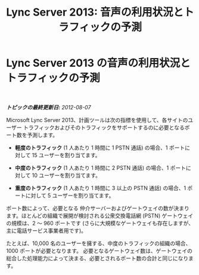 ﻿---
title: 'Lync Server 2013: 音声の利用状況とトラフィックの予測'
TOCTitle: 音声の利用状況とトラフィックの予測
ms:assetid: 621b08fb-f894-4d91-ac38-e443401b098b
ms:mtpsurl: https://technet.microsoft.com/ja-jp/library/Gg398439(v=OCS.15)
ms:contentKeyID: 48272309
ms.date: 05/19/2016
mtps_version: v=OCS.15
ms.translationtype: HT
---

# Lync Server 2013 の音声の利用状況とトラフィックの予測

 

_**トピックの最終更新日:** 2012-08-07_

Microsoft Lync Server 2013、計画ツールは次の指標を使用して、各サイトのユーザー トラフィックおよびそのトラフィックをサポートするのに必要となるポート数を予測します。

  -   
    **軽度のトラフィック** (1 人あたり 1 時間に 1 PSTN 通話) の場合、1 ポートに対して 15 ユーザーを割り当てます。

  -   
    **中度のトラフィック** (1 人あたり 1 時間に 2 PSTN 通話) の場合、1 ポートに対して 10 ユーザーを割り当てます。

  -   
    **重度のトラフィック** (1 人あたり 1 時間に 3 以上の PSTN 通話) の場合、1 ポートに対して 5 ユーザーを割り当てます。

ポート数によって、必要となる 仲介サーバーおよびゲートウェイの数が決まります。ほとんどの組織で展開が検討される公衆交換電話網 (PSTN) ゲートウェイの規模は、2 ～ 960 ポートです (さらに大規模なゲートウェイも存在しますが、主に電話サービス事業者用です)。

たとえば、10,000 名のユーザーを擁する、中度のトラフィックの組織の場合、1000 ポートが必要となります。 必要となるゲートウェイ数は、ゲートウェイの総合した処理能力によって決まる、必要とされるポート数の合計と同じになります。

